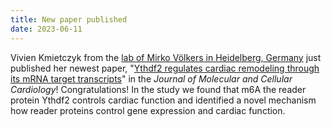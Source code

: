 ```yaml
---
title: New paper published
date: 2023-06-11
---
```


Vivien Kmietczyk from the [lab of Mirko Völkers in Heidelberg, Germany](https://www.klinikum.uni-heidelberg.de/en/kliniken-institute/kliniken/zentrum-fuer-innere-medizin-medizin-klinik/innere-medizin-iii-kardiologie-angiologie-und-pneumologie/forschung/grundlagenforschung/molecular-biology-of-cell-growth/summary) just published her newest paper, "[Ythdf2 regulates cardiac remodeling through its mRNA target transcripts](https://doi.org/10.1016/j.yjmcc.2023.06.001)" in the *Journal of Molecular and Cellular Cardiology*! Congratulations! In the study we found that m6A the reader protein Ythdf2 controls cardiac function and identified a novel mechanism how reader proteins control gene expression and cardiac function.

<!--more-->





